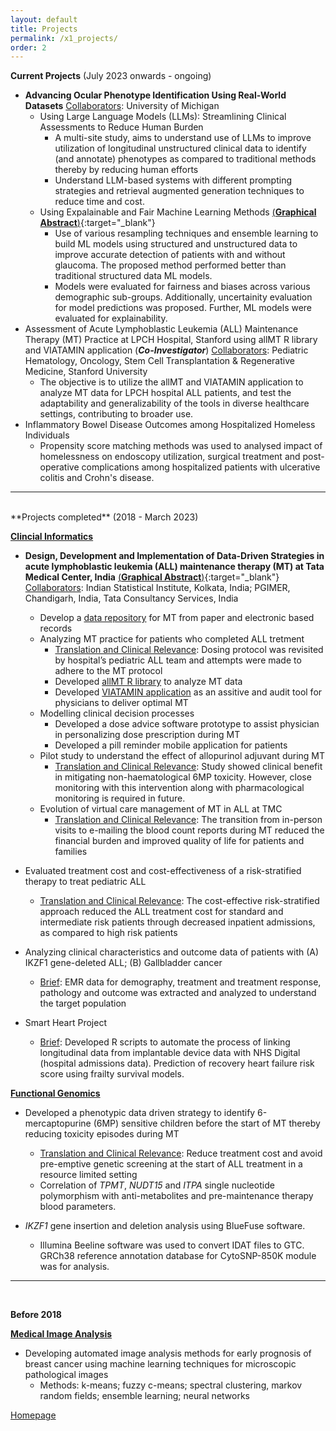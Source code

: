```yaml
---
layout: default
title: Projects
permalink: /x1_projects/
order: 2
---
```



**Current Projects** (July 2023 onwards - ongoing) <br>

- **Advancing Ocular Phenotype Identification Using Real-World Datasets**
  <u>Collaborators</u>: University of Michigan
  	- Using Large Language Models (LLMs): Streamlining Clinical Assessments to Reduce Human Burden
		- A multi-site study, aims to understand use of LLMs to improve utilization of longitudinal unstructured clinical data to identify (and annotate) phenotypes as compared to traditional methods thereby by reducing human efforts
		- Understand LLM-based systems with different prompting strategies and retrieval augmented generation techniques to reduce time and cost.
	- Using Expalainable and Fair Machine Learning Methods [(**Graphical Abstract**)](/media/GLA_Ensemble.pdf){:target="_blank"}
		- Use of various resampling techniques and ensemble learning to build ML models using structured and unstructured data to improve accurate detection of patients with and without glaucoma. The proposed method performed better than traditional structured data ML models. 
		- Models were evaluated for fairness and biases across various demographic sub-groups. Additionally, uncertainity evaluation for model predictions was proposed. Further, ML models were evaluated for explainability. 
- Assessment of Acute Lymphoblastic Leukemia (ALL) Maintenance Therapy (MT) Practice at LPCH Hospital, Stanford using allMT R library and VIATAMIN application (***Co-Investigator***)
<u>Collaborators</u>: Pediatric Hematology, Oncology, Stem Cell Transplantation & Regenerative Medicine, Stanford University
	- The objective is to utilize the allMT and VIATAMIN application to analyze MT data for LPCH hospital ALL patients, and test the adaptability and generalizability of the tools in diverse healthcare settings, contributing to broader use.
- Inflammatory Bowel Disease Outcomes among Hospitalized Homeless Individuals
	- Propensity score matching methods was used to analysed impact of homelessness on endoscopy utilization, surgical treatment and post-operative complications among hospitalized patients with ulcerative colitis and Crohn's disease.


--- 
<br>
**Projects completed** (2018 - March 2023) <br>

**<ins>Clincial Informatics</ins>**

- **Design, Development and Implementation of Data-Driven Strategies in acute lymphoblastic leukemia (ALL) maintenance therapy (MT) at Tata Medical Center, India** [(**Graphical Abstract**)](/media/ALL_MT.pdf){:target="_blank"}
<u>Collaborators</u>: Indian Statistical Institute, Kolkata, India; PGIMER, Chandigarh, India, Tata Consultancy Services, India
	- Develop a [data repository](https://data.mendeley.com/datasets/775hs9wrb5/1) for MT from paper and electronic based records 
	- Analyzing MT practice for patients who completed ALL tretment
		- <ins>Translation and Clinical Relevance</ins>: Dosing protocol was revisited by hospital’s pediatric ALL team and attempts were made to adhere to the MT protocol
		- Developed [allMT R library](https://cran.r-project.org/web/packages/allMT/index.html) to analyze MT data
		- Developed [VIATAMIN application](https://ananyam.shinyapps.io/VIATAMIN/) as an assitive and audit tool for physicians to deliver optimal MT
	- Modelling clinical decision processes 
		- Developed a dose advice software prototype to assist physician in personalizing dose prescription during MT
		- Developed a pill reminder mobile application for patients 	 
	- Pilot study to understand the effect of allopurinol adjuvant during MT
		- <ins>Translation and Clinical Relevance</ins>: Study showed clinical benefit in mitigating non-haematological 6MP toxicity. However, close monitoring with this intervention along with pharmacological monitoring is required in future. 
	- Evolution of virtual care management of MT in ALL at TMC
		- <ins>Translation and Clinical Relevance</ins>: The transition from in-person visits to e-mailing the blood count reports during MT reduced the financial burden and improved quality of life for patients and families <br>

- Evaluated treatment cost and cost-effectiveness of a risk-stratified therapy to treat pediatric ALL
	- <ins>Translation and Clinical Relevance</ins>: The cost-effective risk-stratified approach reduced the ALL treatment cost for standard and intermediate risk patients through decreased inpatient admissions, as compared to high risk patients <br>

- Analyzing clinical characteristics and outcome data of patients with (A) IKZF1 gene-deleted ALL;
(B) Gallbladder cancer
	- <ins>Brief</ins>: EMR data for demography, treatment and treatment response, pathology and outcome was extracted and analyzed to understand the target population

- Smart Heart Project
	- <ins>Brief</ins>: Developed R scripts to automate the process of linking longitudinal data from implantable device data with NHS Digital (hospital admissions data). Prediction of recovery heart failure risk score using frailty survival models.

	
**<ins>Functional Genomics</ins>**

- Developed a phenotypic data driven strategy to identify 6-mercaptopurine (6MP) sensitive children before the start of MT thereby reducing toxicity episodes during MT
	- <ins>Translation and Clinical Relevance</ins>: Reduce treatment cost and avoid pre-emptive genetic screening at the start of ALL treatment in a resource limited setting 
	- Correlation of *TPMT*, *NUDT15* and *ITPA* single nucleotide polymorphism with anti-metabolites and pre-maintenance therapy blood parameters.

- *IKZF1* gene insertion and deletion analysis using BlueFuse software. 
	- Illumina Beeline software was used to convert IDAT files to GTC. GRCh38 reference annotation database for CytoSNP-850K module was for analysis. 

---
<br>

**Before 2018**

**<ins>Medical Image Analysis</ins>** <br>
- Developing automated image analysis methods for early prognosis of breast cancer using machine learning techniques for microscopic pathological images <br>
	- Methods: k-means; fuzzy c-means; spectral clustering, markov random fields; ensemble learning; neural networks


[Homepage](/)
